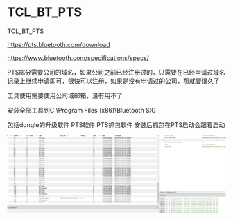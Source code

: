# TCL_BT_PTS
TCL_BT_PTS


https://pts.bluetooth.com/download

https://www.bluetooth.com/specifications/specs/

PTS部分需要公司的域名，如果公司之前已经注册过的，只需要在已经申请过域名记录上继续申请即可，很快可以注册，如果是没有申请过的公司，那就要很久了

工具使用需要使用公司域邮箱，没有用不了

安装全部工具到C:\Program Files (x86)\Bluetooth SIG

包括dongle的升级软件  PTS软件  PTS抓包软件 安装后抓包在PTS启动会跟着启动

![image](./PTS.png)



